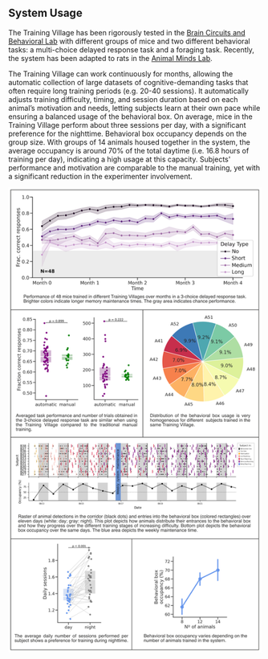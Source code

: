 ## System Usage

The Training Village has been rigorously tested in the [Brain Circuits and Behavioral Lab][LAB] with different groups of mice and two different behavioral tasks: a multi-choice delayed response task and a foraging task. Recently, the system has been adapted to rats in the [Animal Minds Lab][RAT].

The Training Village can work continuously for months, allowing the automatic collection of large datasets of cognitive-demanding tasks that often require long training periods (e.g. 20-40 sessions). It automatically adjusts training difficulty, timing, and session duration based on each animal’s motivation and needs,  letting subjects learn at their own pace while ensuring a balanced usage of the behavioral box. On average, mice in the Training Village perform about three sessions per day, with a significant preference for the nighttime. Behavioral box occupancy depends on the group size. With groups of 14 animals housed together in the system, the average occupancy is around 70% of the total daytime (i.e. 16.8 hours of training per day), indicating a high usage at this capacity. Subjects' performance and motivation are comparable to the manual training, yet with a significant reduction in the experimenter involvement.

![plots](_static/plots.png)

[LAB]: https://braincircuitsbehavior.org
[RAT]: https://www.uab.cat/en/incuab/fx-animalmindslab-en



<br>
